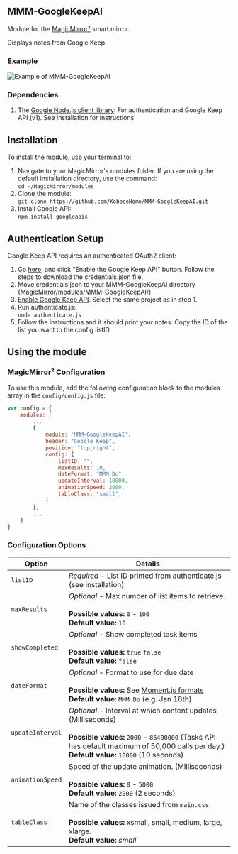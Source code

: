 ## MMM-GoogleKeepAI

Module for the [MagicMirror²](https://github.com/MichMich/MagicMirror/) smart mirror.

Displays notes from Google Keep.

### Example
![Example of MMM-GoogleKeepAI](images/sample.png?raw=true "Example screenshot")

### Dependencies
1. The [Google Node.js client library](https://github.com/google/google-api-nodejs-client/): For authentication and Google Keep API (v1). See Installation for instructions

## Installation
To install the module, use your terminal to:
1. Navigate to your MagicMirror's modules folder. If you are using the default installation directory, use the command:<br />`cd ~/MagicMirror/modules`
2. Clone the module:<br />`git clone https://github.com/KoboseHome/MMM-GoogleKeepAI.git`
3. Install Google API:<br />`npm install googleapis`

## Authentication Setup
Google Keep API requires an authenticated OAuth2 client:
1. Go [here](https://developers.google.com/keep/quickstart/nodejs), and click "Enable the Google Keep API" button. Follow the steps to download the credentials.json file.
2. Move credentials.json to your MMM-GoogleKeepAI directory (MagicMirror/modules/MMM-GoogleKeepAI/)
3. [Enable Google Keep API](https://console.cloud.google.com/apis/library/keep.googleapis.com). Select the same project as in step 1.
4. Run authenticate.js:<br />`node authenticate.js`
5. Follow the instructions and it should print your notes. Copy the ID of the list you want to the config listID

## Using the module

### MagicMirror² Configuration

To use this module, add the following configuration block to the modules array in the `config/config.js` file:
```js
var config = {
    modules: [
        ...
        {
            module: 'MMM-GoogleKeepAI',
            header: "Google Keep",
            position: "top_right",
            config: {
                listID: "",
                maxResults: 10,
                dateFormat: "MMM Do",
                updateInterval: 10000,
                animationSpeed: 2000,
                tableClass: "small",
            }
        },
        ...
    ]
}
```

### Configuration Options

| Option                  | Details
|------------------------ |--------------
| `listID`                | *Required* - List ID printed from authenticate.js (see installation)
| `maxResults`            | *Optional* - Max number of list items to retrieve. <br><br> **Possible values:** `0` - `100` <br> **Default value:** `10`
| `showCompleted`         | *Optional* - Show completed task items <br><br> **Possible values:** `true`  `false` <br> **Default value:** `false`
| `dateFormat`            | *Optional* - Format to use for due date <br><br> **Possible values:** See [Moment.js formats](http://momentjs.com/docs/#/parsing/string-format/) <br> **Default value:** `MMM Do` (e.g. Jan 18th)
| `updateInterval`        | *Optional* - Interval at which content updates (Milliseconds) <br><br> **Possible values:** `2000` - `86400000` (Tasks API has default maximum of 50,000 calls per day.) <br> **Default value:** `10000` (10 seconds)
| `animationSpeed`        | Speed of the update animation. (Milliseconds) <br><br> **Possible values:** `0` - `5000` <br> **Default value:** `2000` (2 seconds)
| `tableClass`            | Name of the classes issued from `main.css`. <br><br> **Possible values:** xsmall, small, medium, large, xlarge. <br> **Default value:** _small_
